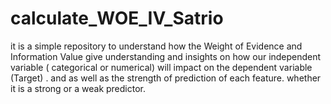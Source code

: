 # calculate_WOE_IV_Satrio
it is a simple repository to understand how the Weight of Evidence and Information Value give understanding and insights on how our independent variable ( categorical or numerical) will impact on the dependent variable (Target) . and as well as the strength of prediction of each feature. whether it is a strong or a weak predictor. 
